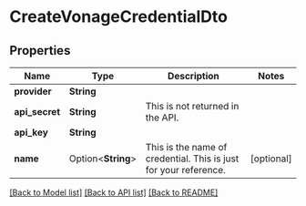 # CreateVonageCredentialDto

## Properties

Name | Type | Description | Notes
------------ | ------------- | ------------- | -------------
**provider** | **String** |  | 
**api_secret** | **String** | This is not returned in the API. | 
**api_key** | **String** |  | 
**name** | Option<**String**> | This is the name of credential. This is just for your reference. | [optional]

[[Back to Model list]](../README.md#documentation-for-models) [[Back to API list]](../README.md#documentation-for-api-endpoints) [[Back to README]](../README.md)


